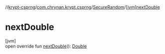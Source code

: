 //[krypt-csprng](../../../index.md)/[com.chrynan.krypt.csprng](../index.md)/[SecureRandom](index.md)/[[jvm]nextDouble]([jvm]next-double.md)

# nextDouble

[jvm]\
open override fun [nextDouble]([jvm]next-double.md)(): [Double](https://kotlinlang.org/api/latest/jvm/stdlib/kotlin/-double/index.html)
